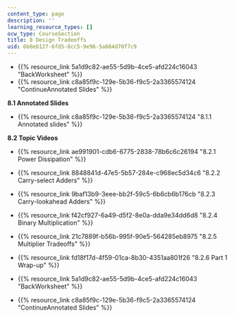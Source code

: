```yaml
---
content_type: page
description: ''
learning_resource_types: []
ocw_type: CourseSection
title: 8 Design Tradeoffs
uid: 6b8eb127-6fd5-8cc5-9e96-5a684d70f7c9
---
```


*   {{% resource_link 5a1d9c82-ae55-5d9b-4ce5-afd224c16043 "BackWorksheet" %}}
*   {{% resource_link c8a85f9c-129e-5b36-f9c5-2a3365574124 "ContinueAnnotated Slides" %}}

**8.1 Annotated Slides**

*   {{% resource_link c8a85f9c-129e-5b36-f9c5-2a3365574124 "8.1.1 Annotated slides" %}}

**8.2 Topic Videos**

*   {{% resource_link ae991901-cdb6-6775-2838-78b6c6c26194 "8.2.1 Power Dissipation" %}}
*   {{% resource_link 8848841d-47e5-5b57-284e-c968ec5d34c6 "8.2.2 Carry-select Adders" %}}
*   {{% resource_link 9baf13b9-3eee-bb2f-59c5-6b6cb6b176cb "8.2.3 Carry-lookahead Adders" %}}
*   {{% resource_link f42cf927-6a49-d5f2-8e0a-dda9e34dd6d8 "8.2.4 Binary Multiplication" %}}
*   {{% resource_link 21c7889f-b56b-995f-90e5-564285eb8975 "8.2.5 Multiplier Tradeoffs" %}}
*   {{% resource_link fd18f17d-4f59-01ca-8b30-4351aa801f26 "8.2.6 Part 1 Wrap-up" %}}

*   {{% resource_link 5a1d9c82-ae55-5d9b-4ce5-afd224c16043 "BackWorksheet" %}}
*   {{% resource_link c8a85f9c-129e-5b36-f9c5-2a3365574124 "ContinueAnnotated Slides" %}}